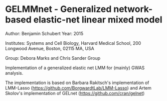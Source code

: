 
# GELMMnet - Generalized network-based elastic-net linear mixed model

Author:		  Benjamin Schubert
Year:		    2015  


Institutes:	Systems and Cell Biology, Harvard Medical School, 200 Longwood Avenue, Boston, 02115 MA, USA 

Group:		  Debora Marks and Chris Sander Group 


Implementation of a generalized elastic net LMM for (mainly) GWAS analysis.

The implementation is based on Barbara Rakitsch's implementation of LMM-Lasso (https://github.com/BorgwardtLab/LMM-Lasso)
and Artem Skolov's implementation of GELnet (https://github.com/cran/gelnet)
